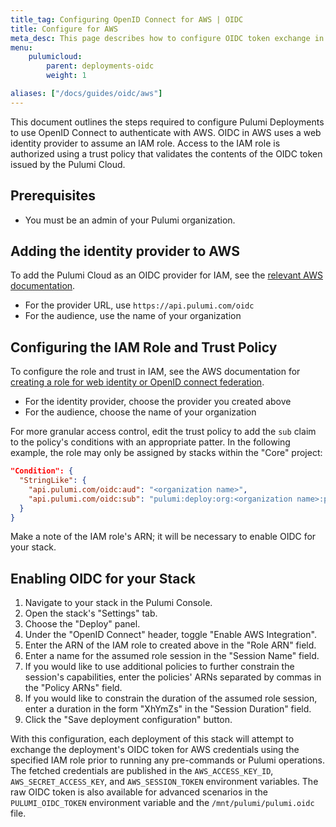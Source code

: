 ```yaml
---
title_tag: Configuring OpenID Connect for AWS | OIDC
title: Configure for AWS
meta_desc: This page describes how to configure OIDC token exchange in AWS for use with Pulumi Deployments
menu:
    pulumicloud:
        parent: deployments-oidc
        weight: 1

aliases: ["/docs/guides/oidc/aws"]
---
```


This document outlines the steps required to configure Pulumi Deployments to use OpenID Connect to authenticate with AWS. OIDC in AWS uses a web identity provider to assume an IAM role. Access to the IAM role is authorized using a trust policy that validates the contents of the OIDC token issued by the Pulumi Cloud.

## Prerequisites

* You must be an admin of your Pulumi organization.

## Adding the identity provider to AWS

To add the Pulumi Cloud as an OIDC provider for IAM, see the [relevant AWS documentation](https://docs.aws.amazon.com/IAM/latest/UserGuide/id_roles_providers_create_oidc.html).

* For the provider URL, use `https://api.pulumi.com/oidc`
* For the audience, use the name of your organization

## Configuring the IAM Role and Trust Policy

To configure the role and trust in IAM, see the AWS documentation for [creating a role for web identity or OpenID connect federation](https://docs.aws.amazon.com/IAM/latest/UserGuide/id_roles_create_for-idp_oidc.html#idp_oidc_Create).

* For the identity provider, choose the provider you created above
* For the audience, choose the name of your organization

For more granular access control, edit the trust policy to add the `sub` claim to the policy's conditions with an appropriate patter. In the following example, the role may only be assigned by stacks within the "Core" project:

```json
"Condition": {
  "StringLike": {
    "api.pulumi.com/oidc:aud": "<organization name>",
    "api.pulumi.com/oidc:sub": "pulumi:deploy:org:<organization name>:project:Core:*"
  }
}
```

Make a note of the IAM role's ARN; it will be necessary to enable OIDC for your stack.

## Enabling OIDC for your Stack

1. Navigate to your stack in the Pulumi Console.
2. Open the stack's "Settings" tab.
3. Choose the "Deploy" panel.
4. Under the "OpenID Connect" header, toggle "Enable AWS Integration".
5. Enter the ARN of the IAM role to created above in the "Role ARN" field.
6. Enter a name for the assumed role session in the "Session Name" field.
7. If you would like to use additional policies to further constrain the session's capabilities, enter the policies' ARNs separated by commas in the "Policy ARNs" field.
8. If you would like to constrain the duration of the assumed role session, enter a duration in the form "XhYmZs" in the "Session Duration" field.
9. Click the "Save deployment configuration" button.

With this configuration, each deployment of this stack will attempt to exchange the deployment's OIDC token for AWS credentials using the specified IAM role prior to running any pre-commands or Pulumi operations. The fetched credentials are published in the `AWS_ACCESS_KEY_ID`, `AWS_SECRET_ACCESS_KEY`, and `AWS_SESSION_TOKEN` environment variables. The raw OIDC token is also available for advanced scenarios in the `PULUMI_OIDC_TOKEN` environment variable and the `/mnt/pulumi/pulumi.oidc` file.
